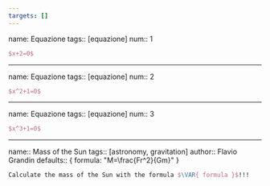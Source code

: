 ```yaml
---
targets: []
---
```

name: Equazione
tags:: [equazione]
num:: 1

```latex
$x+2=0$
```
---
name: Equazione
tags:: [equazione]
num:: 2

```latex
$x^2+1=0$
```
---
name: Equazione
tags:: [equazione]
num:: 3

```latex
$x^3+1=0$
```
---
name:: Mass of the Sun
tags:: [astronomy, gravitation]
author:: Flavio Grandin
defaults:: { formula: "M=\\frac{Fr^2}{Gm}" }

```latex
Calculate the mass of the Sun with the formula $\VAR{ formula }$!!!
```